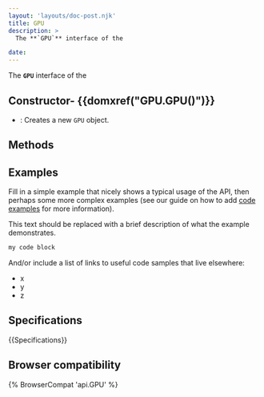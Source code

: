```yaml
---
layout: 'layouts/doc-post.njk'
title: GPU
description: >
  The **`GPU`** interface of the  

date: 
---
```


The **`GPU`** interface of the  





 ## Constructor- {{domxref("GPU.GPU()")}}
  - : Creates a new `GPU` object.





## Methods



## Examples

Fill in a simple example that nicely shows a typical usage of the API, then perhaps some more complex examples (see our guide on how to add [code examples](/en-US/docs/MDN/Contribute/Structures/Code_examples) for more information).

This text should be replaced with a brief description of what the example demonstrates.

```js
my code block
```

And/or include a list of links to useful code samples that live elsewhere:

*   x
*   y
*   z

## Specifications

{{Specifications}}

## Browser compatibility

{% BrowserCompat 'api.GPU' %}

